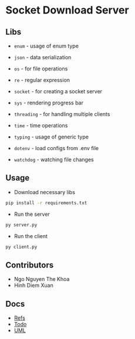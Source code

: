 # Socket Download Server

## Libs

- `enum` - usage of enum type
- `json` - data serialization
- `os` - for file operations
- `re` - regular expression
- `socket` - for creating a socket server
- `sys` - rendering progress bar
- `threading` - for handling multiple clients
- `time` - time operations
- `typing` - usage of generic type

- `dotenv` - load configs from .env file
- `watchdog` - watching file changes

## Usage

- Download necessary libs

```bash
pip install -r requirements.txt
```

- Run the server

```bash
py server.py
```

- Run the client

```bash
py client.py
```

## Contributors

- Ngo Nguyen The Khoa
- Hinh Diem Xuan

## Docs

- [Refs](./md/refs.md)
- [Todo](./md/todo.md)
- [UML](../diagrams.mdj)
